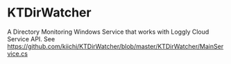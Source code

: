 KTDirWatcher
===============

A Directory Monitoring Windows Service that works with Loggly Cloud Service API. See https://github.com/kiichi/KTDirWatcher/blob/master/KTDirWatcher/MainService.cs
